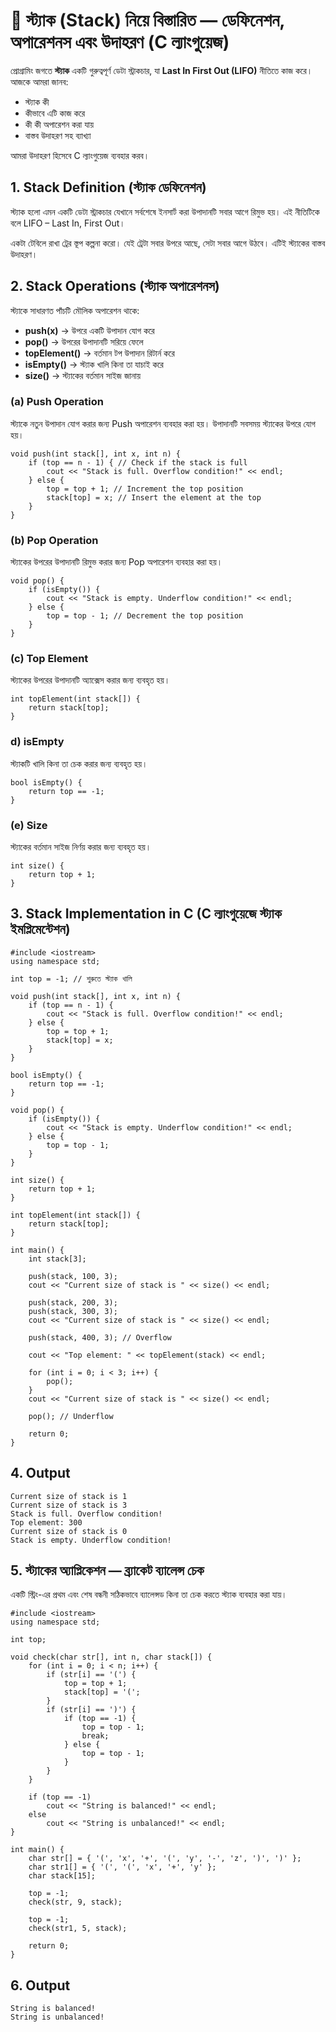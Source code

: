 # 🎯 স্ট্যাক (Stack) নিয়ে বিস্তারিত — ডেফিনেশন, অপারেশনস এবং উদাহরণ (C ল্যাংগুয়েজ)

প্রোগ্রামিং জগতে **স্ট্যাক** একটি গুরুত্বপূর্ণ ডেটা স্ট্রাকচার, যা **Last In First Out (LIFO)** নীতিতে কাজ করে। আজকে আমরা জানব:

* স্ট্যাক কী
* কীভাবে এটি কাজ করে
* কী কী অপারেশন করা যায়
* বাস্তব উদাহরণ সহ ব্যাখ্যা

আমরা উদাহরণ হিসেবে C ল্যাংগুয়েজ ব্যবহার করব।

## 1. Stack Definition (স্ট্যাক ডেফিনেশন)
স্ট্যাক হলো এমন একটি ডেটা স্ট্রাকচার যেখানে সর্বশেষে ইনসার্ট করা উপাদানটি সবার আগে রিমুভ হয়। এই নীতিটিকে বলে LIFO – Last In, First Out।

একটা টেবিলে রাখা ট্রের স্তূপ কল্পনা করো। যেই ট্রেটা সবার উপরে আছে, সেটা সবার আগে উঠবে। এটিই স্ট্যাকের বাস্তব উদাহরণ।

## 2. Stack Operations (স্ট্যাক অপারেশনস)
স্ট্যাকে সাধারণত পাঁচটি মৌলিক অপারেশন থাকে:
* **push(x)** → উপরে একটি উপাদান যোগ করে
* **pop()** → উপরের উপাদানটি সরিয়ে ফেলে
* **topElement()** → বর্তমান টপ উপাদান রিটার্ন করে
* **isEmpty()** → স্ট্যাক খালি কিনা তা যাচাই করে
* **size()** → স্ট্যাকের বর্তমান সাইজ জানায়

### (a) Push Operation

স্ট্যাকে নতুন উপাদান যোগ করার জন্য Push অপারেশন ব্যবহার করা হয়। উপাদানটি সবসময় স্ট্যাকের উপরে যোগ হয়।
```
void push(int stack[], int x, int n) { 
    if (top == n - 1) { // Check if the stack is full
        cout << "Stack is full. Overflow condition!" << endl;
    } else {
        top = top + 1; // Increment the top position
        stack[top] = x; // Insert the element at the top
    }
}
```

### (b) Pop Operation

স্ট্যাকের উপরের উপাদানটি রিমুভ করার জন্য Pop অপারেশন ব্যবহার করা হয়।
```
void pop() {
    if (isEmpty()) {
        cout << "Stack is empty. Underflow condition!" << endl;
    } else {
        top = top - 1; // Decrement the top position
    }
}
```

### (c) Top Element
স্ট্যাকের উপরের উপাদানটি অ্যাক্সেস করার জন্য ব্যবহৃত হয়।
```
int topElement(int stack[]) {
    return stack[top];
}
```

### d) isEmpty
স্ট্যাকটি খালি কিনা তা চেক করার জন্য ব্যবহৃত হয়।
```
bool isEmpty() {
    return top == -1;
}
```

### (e) Size
স্ট্যাকের বর্তমান সাইজ নির্ণয় করার জন্য ব্যবহৃত হয়।
```
int size() {
    return top + 1;
}
```

## 3. Stack Implementation in C (C ল্যাংগুয়েজে স্ট্যাক ইমপ্লিমেন্টেশন)
```
#include <iostream>
using namespace std;

int top = -1; // শুরুতে স্ট্যাক খালি

void push(int stack[], int x, int n) {
    if (top == n - 1) {
        cout << "Stack is full. Overflow condition!" << endl;
    } else {
        top = top + 1;
        stack[top] = x;
    }
}

bool isEmpty() {
    return top == -1;
}

void pop() {
    if (isEmpty()) {
        cout << "Stack is empty. Underflow condition!" << endl;
    } else {
        top = top - 1;
    }
}

int size() {
    return top + 1;
}

int topElement(int stack[]) {
    return stack[top];
}

int main() {
    int stack[3];

    push(stack, 100, 3);
    cout << "Current size of stack is " << size() << endl;

    push(stack, 200, 3);
    push(stack, 300, 3);
    cout << "Current size of stack is " << size() << endl;

    push(stack, 400, 3); // Overflow

    cout << "Top element: " << topElement(stack) << endl;

    for (int i = 0; i < 3; i++) {
        pop();
    }
    cout << "Current size of stack is " << size() << endl;

    pop(); // Underflow

    return 0;
}
```

## 4. Output
```
Current size of stack is 1
Current size of stack is 3
Stack is full. Overflow condition!
Top element: 300
Current size of stack is 0
Stack is empty. Underflow condition!
```

## 5. স্ট্যাকের অ্যাপ্লিকেশন — ব্র্যাকেট ব্যালেন্স চেক
একটি স্ট্রিং-এর প্রথম এবং শেষ বন্ধনী সঠিকভাবে ব্যালেন্সড কিনা তা চেক করতে স্ট্যাক ব্যবহার করা যায়। 

```
#include <iostream>
using namespace std;

int top;

void check(char str[], int n, char stack[]) {
    for (int i = 0; i < n; i++) {
        if (str[i] == '(') {
            top = top + 1;
            stack[top] = '(';
        }
        if (str[i] == ')') {
            if (top == -1) {
                top = top - 1;
                break;
            } else {
                top = top - 1;
            }
        }
    }

    if (top == -1)
        cout << "String is balanced!" << endl;
    else
        cout << "String is unbalanced!" << endl;
}

int main() {
    char str[] = { '(', 'x', '+', '(', 'y', '-', 'z', ')', ')' };
    char str1[] = { '(', '(', 'x', '+', 'y' };
    char stack[15];

    top = -1;
    check(str, 9, stack);

    top = -1;
    check(str1, 5, stack);

    return 0;
}
```

## 6. Output
```
String is balanced!
String is unbalanced!
```